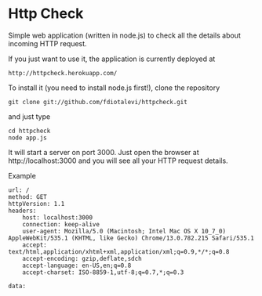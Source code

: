 Http Check
==========

Simple web application (written in node.js) to check all the details about incoming HTTP request.

If you just want to use it, the application is currently deployed at 

    http://httpcheck.herokuapp.com/

To install it (you need to install node.js first!), clone the repository 

    git clone git://github.com/fdiotalevi/httpcheck.git

and just type
    
    cd httpcheck
    node app.js

It will start a server on port 3000. Just open the browser at http://localhost:3000 and you will see all your HTTP request details.

Example

    url: /
    method: GET
    httpVersion: 1.1
    headers: 
        host: localhost:3000
        connection: keep-alive
        user-agent: Mozilla/5.0 (Macintosh; Intel Mac OS X 10_7_0) AppleWebKit/535.1 (KHTML, like Gecko) Chrome/13.0.782.215 Safari/535.1
        accept: text/html,application/xhtml+xml,application/xml;q=0.9,*/*;q=0.8
        accept-encoding: gzip,deflate,sdch
        accept-language: en-US,en;q=0.8
        accept-charset: ISO-8859-1,utf-8;q=0.7,*;q=0.3

    data: